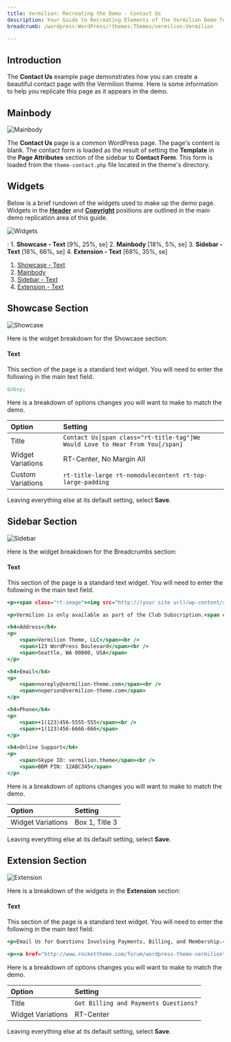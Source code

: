```yaml
---
title: Vermilion: Recreating the Demo - Contact Us
description: Your Guide to Recreating Elements of the Vermilion Demo for WordPress
breadcrumb: /wordpress:WordPress/!themes:Themes/vermilion:Vermilion

---
```


Introduction
-----

The **Contact Us** example page demonstrates how you can create a beautiful contact page with the Vermilion theme. Here is some information to help you replicate this page as it appears in the demo.

Mainbody
-----

![Mainbody](page_contactus_2.png)

The **Contact Us** page is a common WordPress page. The page's content is blank. The contact form is loaded as the result of setting the **Template** in the **Page Attributes** section of the sidebar to **Contact Form**. This form is loaded from the `theme-contact.php` file located in the theme's directory.

Widgets
-----

Below is a brief rundown of the widgets used to make up the demo page. Widgets in the [**Header**](demo_header.md) and [**Copyright**](demo_copyright.md) positions are outlined in the main demo replication area of this guide.

![Widgets](page_contactus.png)

:   1. **Showcase - Text** [9%, 25%, se]
    2. **Mainbody** [18%, 5%, se]
    3. **Sidebar - Text** [18%, 66%, se]
    4. **Extension - Text** [68%, 35%, se]

1. [Showcase - Text](#showcase-section)
2. [Mainbody](#sidebar-section)
3. [Sidebar - Text](#sidebar-section)
4. [Extension - Text](#extension_section)

Showcase Section
-----

![Showcase](page_contactus_1.png)

Here is the widget breakdown for the Showcase section:

#### Text

This section of the page is a standard text widget. You will need to enter the following in the main text field.

~~~ .html
&nbsp;
~~~

Here is a breakdown of options changes you will want to make to match the demo.

| Option            | Setting                                                                      |
| :---------------- | :-----------------------------------------------------------                 |
| Title             | `Contact Us[span class="rt-title-tag"]We Would Love to Hear From You[/span]` |
| Widget Variations | RT-Center, No Margin All                                                     |
| Custom Variations | `rt-title-large rt-nomodulecontent rt-top-large-padding`                     |

Leaving everything else at its default setting, select **Save**.

Sidebar Section
-----

![Sidebar](assets/page_contactus_4.png)

Here is the widget breakdown for the Breadcrumbs section:

#### Text

This section of the page is a standard text widget. You will need to enter the following in the main text field.

~~~ .html
<p><span class="rt-image"><img src="http://(your site url)/wp-content/rockettheme/rt_vermilion_wp/pages/contact-us/img-01.jpg" alt="image" /></span></p>

<p>Vermilion is only available as part of the Club Subscription.<span class="hidden-tablet"> Please use the RocketLauncher to install an equivalent of the demo onto your site.</span></p>

<h4>Address</h4>
<p>
    <span>Vermilion Theme, LLC</span><br />
    <span>123 WordPress Boulevard</span><br />
    <span>Seattle, WA 00000, USA</span>
</p>

<h4>Email</h4>
<p>
    <span>noreply@vermilion-theme.com</span><br />
    <span>noperson@vermilion-theme.com</span>
</p>

<h4>Phone</h4>
<p>
    <span>+1(123)456-5555-555</span><br />
    <span>+1(123)456-6666-666</span>
</p>

<h4>Online Support</h4>
<p>
    <span>Skype ID: vermilion.theme</span><br />
    <span>BBM PIN: 12ABC345</span>
</p>
~~~

Here is a breakdown of options changes you will want to make to match the demo.

| Option            | Setting        |
| :---------------- | :---------     |
| Widget Variations | Box 1, Title 3 |

Leaving everything else at its default setting, select **Save**.

Extension Section
-----

![Extension](assets/page_contactus_5.png)

Here is a breakdown of the widgets in the **Extension** section:

#### Text

This section of the page is a standard text widget. You will need to enter the following in the main text field.

~~~ .html
<p>Email Us for Questions Involving Payments, Billing, and Membership.</p>

<p><a href="http://www.rockettheme.com/forum/wordpress-theme-vermilion" class="readon">Send Email</a></p>
~~~

Here is a breakdown of options changes you will want to make to match the demo.

| Option            | Setting                               |
| :---------------- | :--------------------                 |
| Title             | `Got Billing and Payments Questions?` |
| Widget Variations | RT-Center                             |

Leaving everything else at its default setting, select **Save**.